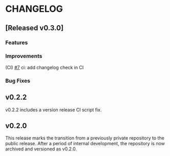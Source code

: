 # CHANGELOG

## [Released v0.3.0]

### Features

### Improvements

(CI) [#7](https://github.com/0xPellNetwork/pelldvs/pull/7) ci: add changelog check in CI  

### Bug Fixes

## v0.2.2

v0.2.2 includes a version release CI script fix.  

## v0.2.0

This release marks the transition from a previously private repository to the public release. After a period of internal development, the repository is now archived and versioned as v0.2.0.

